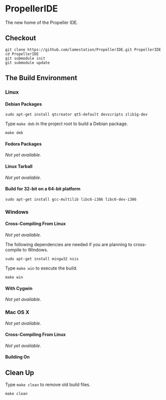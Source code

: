 PropellerIDE
============

The new home of the Propeller IDE.

## Checkout

```
git clone https://github.com/lamestation/PropellerIDE.git PropellerIDE
cd PropellerIDE
git submodule init
git submodule update
```

## The Build Environment

### Linux

#### Debian Packages
```
sudo apt-get install qtcreator qt5-default devscripts zlib1g-dev 
```

Type `make deb` in the project root to build a Debian package.

```
make deb
```

#### Fedora Packages

*Not yet available.*

#### Linux Tarball

*Not yet available.*

#### Build for 32-bit on a 64-bit platform

```
sudo apt-get install gcc-multilib libc6-i386 libc6-dev-i386
```

### Windows

#### Cross-Compiling From Linux

*Not yet available.*

The following dependencies are needed if you are planning to cross-compile to Windows.

```
sudo apt-get install mingw32 nsis
```

Type `make win` to execute the build.

```
make win
```

#### With Cygwin

*Not yet available.*

### Mac OS X

*Not yet available.*

#### Cross-Compiling From Linux

*Not yet available.*

#### Building On 


## Clean Up

Type `make clean` to remove old build files.

```
make clean
```
